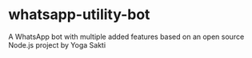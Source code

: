 # whatsapp-utility-bot
A WhatsApp bot with multiple added features based on an open source Node.js project by Yoga Sakti
